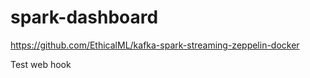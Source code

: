 # spark-dashboard

https://github.com/EthicalML/kafka-spark-streaming-zeppelin-docker

Test web hook
